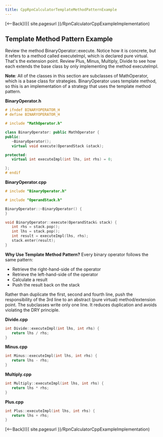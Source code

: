 ```yaml
---
title: CppRpnCalculatorTemplateMethodPatternExample
---
```

[<--Back]({{ site.pagesurl }}/RpnCalculatorCppExampleImplementation)
## Template Method Pattern Example
Review the method BinaryOperator::execute. Notice how it is concrete, but it refers to a method called executeImpl, which is declared pure virtual. That's the extension point. Review Plus, Minus, Multiply, Divide to see how each extends the base class by only implementing the method executeImpl.

**Note**: All of the classes in this section are subclasses of MathOperator, which is a base class for strategies. BinaryOperator uses template method, so this is an implementation of a strategy that uses the template method pattern.

**BinaryOperator.h**
```cpp
# ifndef BINARYOPERATOR_H
# define BINARYOPERATOR_H

# include "MathOperator.h"

class BinaryOperator: public MathOperator {
public:
   ~BinaryOperator();
   virtual void execute(OperandStack &stack);

protected:
   virtual int executeImpl(int lhs, int rhs) = 0;

};
# endif
```

**BinaryOperator.cpp**
```cpp
# include "BinaryOperator.h"

# include "OperandStack.h"

BinaryOperator::~BinaryOperator() {
}

void BinaryOperator::execute(OperandStack& stack) {
   int rhs = stack.pop();
   int lhs = stack.pop();
   int result = executeImpl(lhs, rhs);
   stack.enter(result);
}
```

**Why Use Template Method Pattern?**
Every binary operator follows the same pattern:
* Retrieve the right-hand-side of the operator
* Retrieve the left-hand-side of the operator
* Calculate a result
* Push the result back on the stack

Rather than duplicate the first, second and fourth line, push the responsibility of the 3rd line to an abstract (pure virtual) method/extension point. The subclasses write only one line. It reduces duplication and avoids violating the DRY principle.

**Divide.cpp**
```cpp
int Divide::executeImpl(int lhs, int rhs) {
   return lhs / rhs;
}
```

**Minus.cpp**
```cpp
int Minus::executeImpl(int lhs, int rhs) {
   return lhs - rhs;
}
```

**Multiply.cpp**
```cpp
int Multiply::executeImpl(int lhs, int rhs) {
   return lhs * rhs;
}
```

**Plus.cpp**
```cpp
int Plus::executeImpl(int lhs, int rhs) {
   return lhs + rhs;
}
```

[<--Back]({{ site.pagesurl }}/RpnCalculatorCppExampleImplementation)